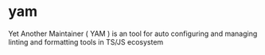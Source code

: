 # yam
Yet Another Maintainer ( YAM ) is an tool for auto configuring and managing linting and formatting tools in TS/JS ecosystem
